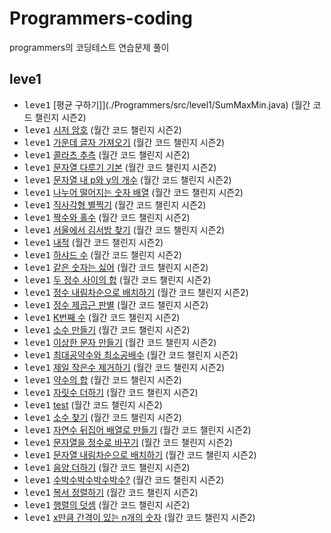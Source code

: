 # Programmers-coding
programmers의 코딩테스트 연습문제 풀이<br>

## leve1
- <kbd>leve1</kbd> [평균 구하기]](./Programmers/src/level1/SumMaxMin.java) (월간 코드 챌린지 시즌2)
- <kbd>leve1</kbd> [시저 암호](./Programmers/src/level1/Caeser.java) (월간 코드 챌린지 시즌2)
- <kbd>leve1</kbd> [가운데 글자 가져오기](./Programmers/src/level1/CenterString.java) (월간 코드 챌린지 시즌2)
- <kbd>leve1</kbd> [콜라츠 추측](./Programmers/src/level1/SumMaxMin.java) (월간 코드 챌린지 시즌2)
- <kbd>leve1</kbd> [문자열 다루기 기본](./Programmers/src/level1/SumMaxMin.java) (월간 코드 챌린지 시즌2)
- <kbd>leve1</kbd> [문자열 내 p와 y의 개수](./Programmers/src/level1/SumMaxMin.java) (월간 코드 챌린지 시즌2)
- <kbd>leve1</kbd> [나누어 떨어지는 숫자 배열](./Programmers/src/level1/SumMaxMin.java) (월간 코드 챌린지 시즌2)
- <kbd>leve1</kbd> [직사각형 별찍기](./Programmers/src/level1/SumMaxMin.java) (월간 코드 챌린지 시즌2)
- <kbd>leve1</kbd> [짝수와 홀수](./Programmers/src/level1/SumMaxMin.java) (월간 코드 챌린지 시즌2)
- <kbd>leve1</kbd> [서울에서 김서방 찾기](./Programmers/src/level1/SumMaxMin.java) (월간 코드 챌린지 시즌2)
- <kbd>leve1</kbd> [내적](./Programmers/src/level1/SumMaxMin.java) (월간 코드 챌린지 시즌2)
- <kbd>leve1</kbd> [하샤드 수](./Programmers/src/level1/SumMaxMin.java) (월간 코드 챌린지 시즌2)
- <kbd>leve1</kbd> [같은 숫자는 싫어](./Programmers/src/level1/SumMaxMin.java) (월간 코드 챌린지 시즌2)
- <kbd>leve1</kbd> [두 정수 사이의 합](./Programmers/src/level1/SumMaxMin.java) (월간 코드 챌린지 시즌2)
- <kbd>leve1</kbd> [정수 내림차순으로 배치하기](./Programmers/src/level1/SumMaxMin.java) (월간 코드 챌린지 시즌2)
- <kbd>leve1</kbd> [정수 제곱근 판별](./Programmers/src/level1/SumMaxMin.java) (월간 코드 챌린지 시즌2)
- <kbd>leve1</kbd> [K번째 수](./Programmers/src/level1/SumMaxMin.java) (월간 코드 챌린지 시즌2)
- <kbd>leve1</kbd> [소수 만들기](./Programmers/src/level1/SumMaxMin.java) (월간 코드 챌린지 시즌2)
- <kbd>leve1</kbd> [이상한 문자 만들기](./Programmers/src/level1/SumMaxMin.java) (월간 코드 챌린지 시즌2)
- <kbd>leve1</kbd> [최대공약수와 최소공배수](./Programmers/src/level1/SumMaxMin.java) (월간 코드 챌린지 시즌2)
- <kbd>leve1</kbd> [제일 작은수 제거하기](./Programmers/src/level1/SumMaxMin.java) (월간 코드 챌린지 시즌2)
- <kbd>leve1</kbd> [약수의 합](./Programmers/src/level1/SumMaxMin.java) (월간 코드 챌린지 시즌2)
- <kbd>leve1</kbd> [자릿수 더하기](./Programmers/src/level1/SumMaxMin.java) (월간 코드 챌린지 시즌2)
- <kbd>leve1</kbd> [test](./Programmers/src/level1/SumMaxMin.java) (월간 코드 챌린지 시즌2)
- <kbd>leve1</kbd> [소수 찾기](./Programmers/src/level1/SumMaxMin.java) (월간 코드 챌린지 시즌2)
- <kbd>leve1</kbd> [자연수 뒤집어 배열로 만들기](./Programmers/src/level1/SumMaxMin.java) (월간 코드 챌린지 시즌2)
- <kbd>leve1</kbd> [문자열을 정수로 바꾸기](./Programmers/src/level1/SumMaxMin.java) (월간 코드 챌린지 시즌2)
- <kbd>leve1</kbd> [문자열 내림차순으로 배치하기](./Programmers/src/level1/SumMaxMin.java) (월간 코드 챌린지 시즌2)
- <kbd>leve1</kbd> [음양 더하기](./Programmers/src/level1/SumMaxMin.java) (월간 코드 챌린지 시즌2)
- <kbd>leve1</kbd> [수박수박수박수박수?](./Programmers/src/level1/SumMaxMin.java) (월간 코드 챌린지 시즌2)
- <kbd>leve1</kbd> [복서 정렬하기](./Programmers/src/level1/SumMaxMin.java) (월간 코드 챌린지 시즌2)
- <kbd>leve1</kbd> [행렬의 덧셈](./Programmers/src/level1/SumMaxMin.java) (월간 코드 챌린지 시즌2)
- <kbd>leve1</kbd> [x만큼 간격이 있는 n개의 숫자](./Programmers/src/level1/SumMaxMin.java) (월간 코드 챌린지 시즌2)




